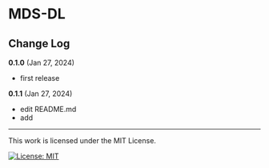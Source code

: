 # MDS-DL

## Change Log

<b>0.1.0</b> (Jan 27, 2024)
- first release

<b>0.1.1</b> (Jan 27, 2024)
- edit README.md
- add 


<hr>
This work is licensed under the MIT License.

[![License: MIT](https://img.shields.io/badge/License-MIT-yellow.svg)](https://opensource.org/licenses/MIT)


